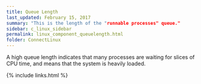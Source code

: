 ```yaml
---
title: Queue Length
last_updated: February 15, 2017
summary: "This is the length of the "runnable processes" queue."
sidebar: c_linux_sidebar
permalink: linux_component_queuelength.html
folder: ConnectLinux
---
```


A high queue length indicates that many processes are waiting for slices of CPU time, and means that the system is heavily loaded.

{% include links.html %}

